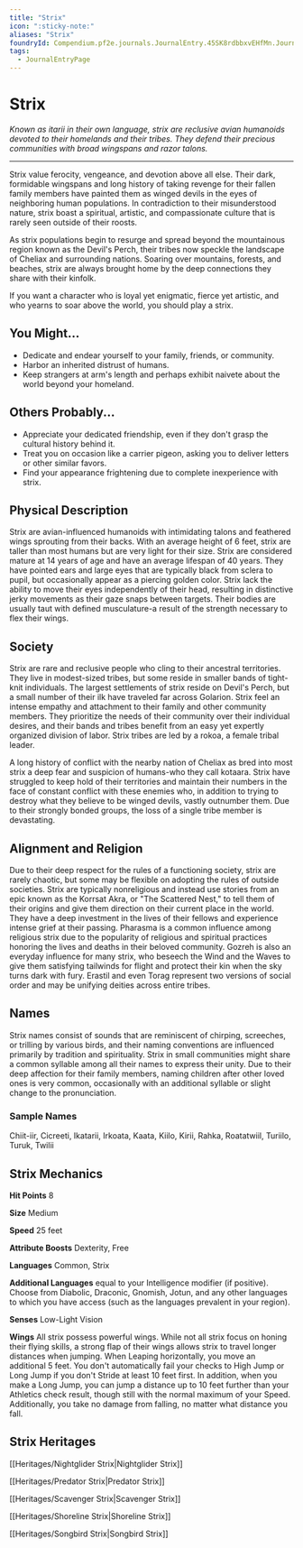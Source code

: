 ```yaml
---
title: "Strix"
icon: ":sticky-note:"
aliases: "Strix"
foundryId: Compendium.pf2e.journals.JournalEntry.45SK8rdbbxvEHfMn.JournalEntryPage.N8aShsDuf3ur0vZ2
tags:
  - JournalEntryPage
---
```


# Strix
_Known as itarii in their own language, strix are reclusive avian humanoids devoted to their homelands and their tribes. They defend their precious communities with broad wingspans and razor talons._

* * *

Strix value ferocity, vengeance, and devotion above all else. Their dark, formidable wingspans and long history of taking revenge for their fallen family members have painted them as winged devils in the eyes of neighboring human populations. In contradiction to their misunderstood nature, strix boast a spiritual, artistic, and compassionate culture that is rarely seen outside of their roosts.

As strix populations begin to resurge and spread beyond the mountainous region known as the Devil's Perch, their tribes now speckle the landscape of Cheliax and surrounding nations. Soaring over mountains, forests, and beaches, strix are always brought home by the deep connections they share with their kinfolk.

If you want a character who is loyal yet enigmatic, fierce yet artistic, and who yearns to soar above the world, you should play a strix.

## You Might...

*   Dedicate and endear yourself to your family, friends, or community.
*   Harbor an inherited distrust of humans.
*   Keep strangers at arm's length and perhaps exhibit naivete about the world beyond your homeland.

## Others Probably...

*   Appreciate your dedicated friendship, even if they don't grasp the cultural history behind it.
*   Treat you on occasion like a carrier pigeon, asking you to deliver letters or other similar favors.
*   Find your appearance frightening due to complete inexperience with strix.

## Physical Description

Strix are avian-influenced humanoids with intimidating talons and feathered wings sprouting from their backs. With an average height of 6 feet, strix are taller than most humans but are very light for their size. Strix are considered mature at 14 years of age and have an average lifespan of 40 years. They have pointed ears and large eyes that are typically black from sclera to pupil, but occasionally appear as a piercing golden color. Strix lack the ability to move their eyes independently of their head, resulting in distinctive jerky movements as their gaze snaps between targets. Their bodies are usually taut with defined musculature-a result of the strength necessary to flex their wings.

## Society

Strix are rare and reclusive people who cling to their ancestral territories. They live in modest-sized tribes, but some reside in smaller bands of tight-knit individuals. The largest settlements of strix reside on Devil's Perch, but a small number of their ilk have traveled far across Golarion. Strix feel an intense empathy and attachment to their family and other community members. They prioritize the needs of their community over their individual desires, and their bands and tribes benefit from an easy yet expertly organized division of labor. Strix tribes are led by a rokoa, a female tribal leader.

A long history of conflict with the nearby nation of Cheliax as bred into most strix a deep fear and suspicion of humans-who they call kotaara. Strix have struggled to keep hold of their territories and maintain their numbers in the face of constant conflict with these enemies who, in addition to trying to destroy what they believe to be winged devils, vastly outnumber them. Due to their strongly bonded groups, the loss of a single tribe member is devastating.

## Alignment and Religion

Due to their deep respect for the rules of a functioning society, strix are rarely chaotic, but some may be flexible on adopting the rules of outside societies. Strix are typically nonreligious and instead use stories from an epic known as the Korrsat Akra, or "The Scattered Nest," to tell them of their origins and give them direction on their current place in the world. They have a deep investment in the lives of their fellows and experience intense grief at their passing. Pharasma is a common influence among religious strix due to the popularity of religious and spiritual practices honoring the lives and deaths in their beloved community. Gozreh is also an everyday influence for many strix, who beseech the Wind and the Waves to give them satisfying tailwinds for flight and protect their kin when the sky turns dark with fury. Erastil and even Torag represent two versions of social order and may be unifying deities across entire tribes.

## Names

Strix names consist of sounds that are reminiscent of chirping, screeches, or trilling by various birds, and their naming conventions are influenced primarily by tradition and spirituality. Strix in small communities might share a common syllable among all their names to express their unity. Due to their deep affection for their family members, naming children after other loved ones is very common, occasionally with an additional syllable or slight change to the pronunciation.

### Sample Names

Chiit-iir, Cicreeti, Ikatarii, Irkoata, Kaata, Kiilo, Kirii, Rahka, Roatatwiil, Turiilo, Turuk, Twilii

## Strix Mechanics

**Hit Points** 8

**Size** Medium

**Speed** 25 feet

**Attribute Boosts** Dexterity, Free

**Languages** Common, Strix

**Additional Languages** equal to your Intelligence modifier (if positive). Choose from Diabolic, Draconic, Gnomish, Jotun, and any other languages to which you have access (such as the languages prevalent in your region).

**Senses** Low-Light Vision

**Wings** All strix possess powerful wings. While not all strix focus on honing their flying skills, a strong flap of their wings allows strix to travel longer distances when jumping. When Leaping horizontally, you move an additional 5 feet. You don't automatically fail your checks to High Jump or Long Jump if you don't Stride at least 10 feet first. In addition, when you make a Long Jump, you can jump a distance up to 10 feet further than your Athletics check result, though still with the normal maximum of your Speed. Additionally, you take no damage from falling, no matter what distance you fall.

## Strix Heritages

[[Heritages/Nightglider Strix|Nightglider Strix]]

[[Heritages/Predator Strix|Predator Strix]]

[[Heritages/Scavenger Strix|Scavenger Strix]]

[[Heritages/Shoreline Strix|Shoreline Strix]]

[[Heritages/Songbird Strix|Songbird Strix]]